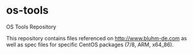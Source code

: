# os-tools
OS Tools Repository

This repository contains files referenced on http://www.bluhm-de.com as well as spec files for specific CentOS packages (7/8, ARM, x64_86).
